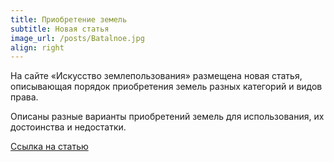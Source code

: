 ```yaml
---
title: Приобретение земель 
subtitle: Новая статья
image_url: /posts/Batalnoe.jpg      
align: right  
---
```


На сайте «Искусство землепользования» размещена новая статья, описывающая порядок приобретения земель разных категорий и видов права. 

Описаны разные варианты приобретений земель для использования, их достоинства и недостатки.

[Ссылка на статью](https://kadinfo.ru/articles/2024-07-11-sostav/)
